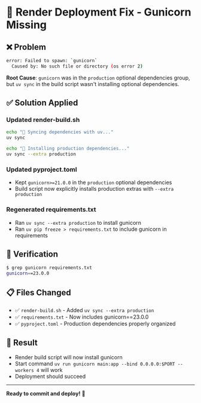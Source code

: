 # 🔧 Render Deployment Fix - Gunicorn Missing

## ❌ **Problem**
```bash
error: Failed to spawn: `gunicorn`
  Caused by: No such file or directory (os error 2)
```

**Root Cause**: `gunicorn` was in the `production` optional dependencies group, but `uv sync` in the build script wasn't installing optional dependencies.

## ✅ **Solution Applied**

### **Updated render-build.sh**
```bash
echo "🔄 Syncing dependencies with uv..."
uv sync

echo "🔄 Installing production dependencies..."
uv sync --extra production
```

### **Updated pyproject.toml**
- Kept `gunicorn>=21.0.0` in the `production` optional dependencies
- Build script now explicitly installs production extras with `--extra production`

### **Regenerated requirements.txt**
- Ran `uv sync --extra production` to install gunicorn
- Ran `uv pip freeze > requirements.txt` to include gunicorn in requirements

## 🚀 **Verification**
```bash
$ grep gunicorn requirements.txt
gunicorn==23.0.0
```

## 📋 **Files Changed**
- ✅ `render-build.sh` - Added `uv sync --extra production`
- ✅ `requirements.txt` - Now includes gunicorn==23.0.0
- ✅ `pyproject.toml` - Production dependencies properly organized

## 🎯 **Result**
- Render build script will now install gunicorn
- Start command `uv run gunicorn main:app --bind 0.0.0.0:$PORT --workers 4` will work
- Deployment should succeed

---
**Ready to commit and deploy!** 🚀
